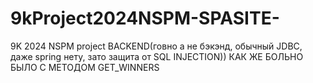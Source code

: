 # 9kProject2024NSPM-SPASITE-
9K 2024 NSPM project BACKEND(говно а не бэкэнд, обычный JDBC, даже spring нету, зато защита от SQL INJECTION))
КАК ЖЕ БОЛЬНО БЫЛО С МЕТОДОМ GET_WINNERS
